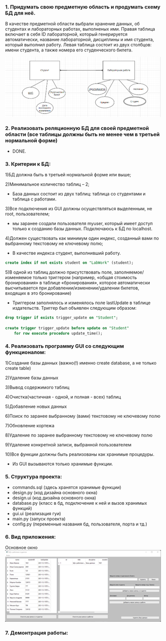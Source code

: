 ### 1.    Придумать свою предметную область и продумать схему БД для неё.

В качестве предметной области выбрали хранение данных, об студентах и лабораторных работах, выполненых ими. Правая таблица включает в себя ID лабораторной, который генерируется автоматически, название лабораторной, дисциплины и имя студента, который выполнил работу. Левая таблица состоит из двух столбцов: имени студента, а также номера его студенческого билета. 

![Диаграмма "сущность-связь"](Diagram.png)
### 2.    Реализовать реляционную БД для своей предметной области (все таблицы должны быть не менее чем в третьей нормальной форме)

- DONE.

### 3.    Критерии к БД:
1)БД должна быть в третьей нормальной форме или выше;

2)Минимальное количество таблиц – 2;
- База данных состоит из двух таблиц: таблица со студентами и таблица с работами.

3)Все подключения из GUI должны осуществляться выделенным, не root, пользователем;
- мы заранее создали пользователя myuser, который имеет доступ только к созданию базы данных. Подключаюсь к БД по localhost.

4)Должен существовать как минимум один индекс, созданный вами по выбранному текстовому не ключевому полю;
- В качестве индекса студент, выполнивший работу.

```sql
create index if not exists student on "LabWork" (student);
```

5)В одной из таблиц должно присутствовать поле, заполняемое/изменяемое только триггером (например, «общая стоимость бронирования» в таблице «бронирования», которое автоматически высчитывается при добавлении/изменении/удалении билетов, входящих в это бронирование)

- Триггером заполнялось и изменялось поле lastUpdate в таблице издательств. Триггер был объявлен следующим образом: 
```sql
drop trigger if exists trigger_update on "Student";

create trigger trigger_update before update on "Student" 
    for row execute procedure update_time();
```

### 4.    Реализовать программу GUI со следующим функционалом:

1)Создание базы данных (важно(!) именно create database, а не только create table)

2)Удаление базы данных

3)Вывод содержимого таблиц

4)Очистка(частичная - одной, и полная - всех) таблиц

5)Добавление новых данных

6)Поиск по заранее выбранному (вами) текстовому не ключевому полю

7)Обновление кортежа

8)Удаление по заранее выбранному текстовому не ключевому полю

9)Удаление конкретной записи, выбранной пользователем

10)Все функции должны быть реализованы как хранимые процедуры. 

 - Из GUI вызываются только хранимые функции. 
 
 ### 5. Структура проекта: 
 
 - commands.sql (здесь хранятся хранимые функции)
 - design.py (код дизайна основного окна)
 - design.ui (код дизайна основного окна)
 - database.py (класс в бд, подключение к ней и вызов хранимых функций)
 - gui.ui (реализация гуи)
 - main.py (запуск проекта)
 - config.py (переменные названия бд, пользователя, порта и тд.)
 
 ### 6. Вид приложения:


Основное окно 
![img.png](img.png)


### 7. Демонтрация работы: 

